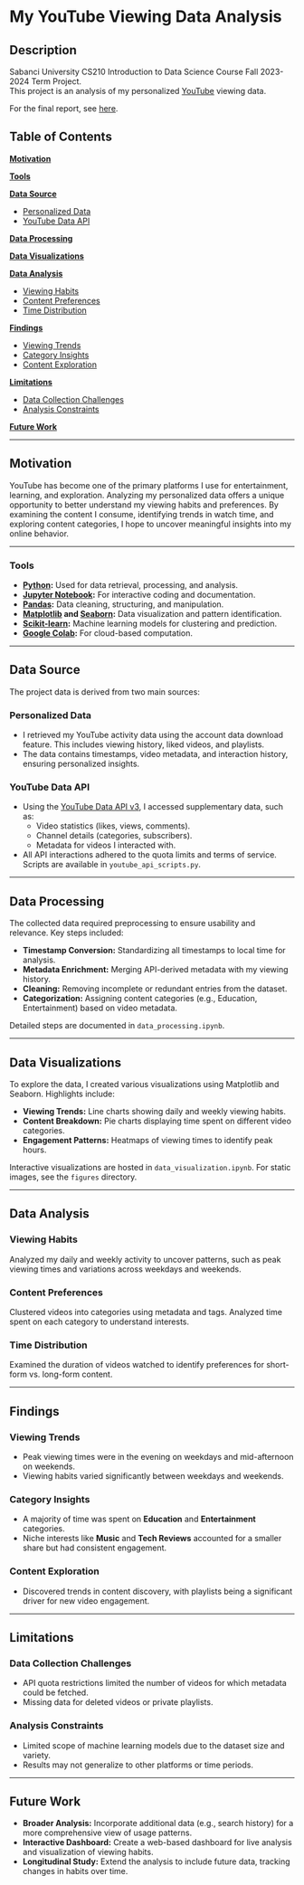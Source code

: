 # My YouTube Viewing Data Analysis

## Description

Sabanci University CS210 Introduction to Data Science Course Fall 2023-2024 Term Project.  
This project is an analysis of my personalized <a href="https://www.youtube.com/" target="_blank">YouTube</a> viewing data.

For the final report, see [here](#).

## Table of Contents
**[Motivation](#motivation)**  

**[Tools](#tools)**  

**[Data Source](#data-source)**  
* [Personalized Data](#personalized-data)  
* [YouTube Data API](#youtube-data-api)  

**[Data Processing](#data-processing)**  

**[Data Visualizations](#data-visualizations)**  

**[Data Analysis](#data-analysis)**  
* [Viewing Habits](#viewing-habits)  
* [Content Preferences](#content-preferences)  
* [Time Distribution](#time-distribution)  

**[Findings](#findings)**  
* [Viewing Trends](#viewing-trends)  
* [Category Insights](#category-insights)  
* [Content Exploration](#content-exploration)  

**[Limitations](#limitations)**  
* [Data Collection Challenges](#data-collection-challenges)  
* [Analysis Constraints](#analysis-constraints)  

**[Future Work](#future-work)**  

---

## Motivation

YouTube has become one of the primary platforms I use for entertainment, learning, and exploration. Analyzing my personalized data offers a unique opportunity to better understand my viewing habits and preferences. By examining the content I consume, identifying trends in watch time, and exploring content categories, I hope to uncover meaningful insights into my online behavior.

---

### Tools

- **[Python](https://www.python.org/):** Used for data retrieval, processing, and analysis.  
- **[Jupyter Notebook](https://jupyter.org/):** For interactive coding and documentation.  
- **[Pandas](https://pandas.pydata.org/):** Data cleaning, structuring, and manipulation.  
- **[Matplotlib](https://matplotlib.org/) and [Seaborn](https://seaborn.pydata.org/):** Data visualization and pattern identification.  
- **[Scikit-learn](https://scikit-learn.org/):** Machine learning models for clustering and prediction.  
- **[Google Colab](https://colab.research.google.com/):** For cloud-based computation.  

---

## Data Source

The project data is derived from two main sources:

### Personalized Data

- I retrieved my YouTube activity data using the account data download feature. This includes viewing history, liked videos, and playlists.  
- The data contains timestamps, video metadata, and interaction history, ensuring personalized insights.

### YouTube Data API

- Using the [YouTube Data API v3](https://developers.google.com/youtube/v3), I accessed supplementary data, such as:  
  - Video statistics (likes, views, comments).  
  - Channel details (categories, subscribers).  
  - Metadata for videos I interacted with.  
- All API interactions adhered to the quota limits and terms of service. Scripts are available in `youtube_api_scripts.py`.

---

## Data Processing

The collected data required preprocessing to ensure usability and relevance. Key steps included:  

- **Timestamp Conversion:** Standardizing all timestamps to local time for analysis.  
- **Metadata Enrichment:** Merging API-derived metadata with my viewing history.  
- **Cleaning:** Removing incomplete or redundant entries from the dataset.  
- **Categorization:** Assigning content categories (e.g., Education, Entertainment) based on video metadata.  

Detailed steps are documented in `data_processing.ipynb`.

---

## Data Visualizations

To explore the data, I created various visualizations using Matplotlib and Seaborn. Highlights include:  

- **Viewing Trends:** Line charts showing daily and weekly viewing habits.  
- **Content Breakdown:** Pie charts displaying time spent on different video categories.  
- **Engagement Patterns:** Heatmaps of viewing times to identify peak hours.

Interactive visualizations are hosted in `data_visualization.ipynb`. For static images, see the `figures` directory.

---

## Data Analysis

### Viewing Habits
Analyzed my daily and weekly activity to uncover patterns, such as peak viewing times and variations across weekdays and weekends.

### Content Preferences
Clustered videos into categories using metadata and tags. Analyzed time spent on each category to understand interests.

### Time Distribution
Examined the duration of videos watched to identify preferences for short-form vs. long-form content.

---

## Findings

### Viewing Trends
- Peak viewing times were in the evening on weekdays and mid-afternoon on weekends.  
- Viewing habits varied significantly between weekdays and weekends.

### Category Insights
- A majority of time was spent on **Education** and **Entertainment** categories.  
- Niche interests like **Music** and **Tech Reviews** accounted for a smaller share but had consistent engagement.

### Content Exploration
- Discovered trends in content discovery, with playlists being a significant driver for new video engagement.

---

## Limitations

### Data Collection Challenges
- API quota restrictions limited the number of videos for which metadata could be fetched.  
- Missing data for deleted videos or private playlists.

### Analysis Constraints
- Limited scope of machine learning models due to the dataset size and variety.  
- Results may not generalize to other platforms or time periods.

---

## Future Work

- **Broader Analysis:** Incorporate additional data (e.g., search history) for a more comprehensive view of usage patterns.  
- **Interactive Dashboard:** Create a web-based dashboard for live analysis and visualization of viewing habits.  
- **Longitudinal Study:** Extend the analysis to include future data, tracking changes in habits over time.  
